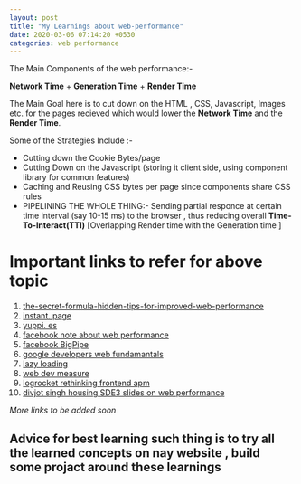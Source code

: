 ```yaml
---
layout: post
title: "My Learnings about web-performance"
date: 2020-03-06 07:14:20 +0530
categories: web performance
---
```


The Main Components of the web performance:- 

**Network Time** + **Generation Time** + **Render Time**

The Main Goal here is to cut down on the HTML , CSS, Javascript, Images etc. for the pages recieved which would lower the **Network Time** and the **Render Time**. 

Some of the Strategies Include :- 

* Cutting down the Cookie Bytes/page
* Cutting Down on the Javascript (storing it client side, using component library for common features)
* Caching and Reusing CSS bytes per page since components share CSS rules 
* PIPELINING THE WHOLE THING:-  Sending partial responce at certain time interval (say 10-15 ms) to the browser , thus reducing overall **Time-To-Interact(TTI)**  [Overlapping Render time with the Generation time ]



# Important links to refer for above topic

1. [the-secret-formula-hidden-tips-for-improved-web-performance](https://medium.com/engineering-housing/the-secret-formula-hidden-tips-for-improved-web-performance-a7dc37e2f24f)
2. [instant. page](https://instant.page/intensity)
3. [yuppi. es](https://yuppi.es/)
4. [facebook note about web performance](https://www.facebook.com/note.php?note_id=307069903919)
5. [facebook BigPipe](https://www.facebook.com/notes/facebook-engineering/bigpipe-pipelining-web-pages-for-high-performance/389414033919/)
6. [google developers web fundamantals](https://developers.google.com/web/fundamentals/)
7. [lazy loading](https://addyosmani.com/blog/lazy-loading/)
8. [web dev measure](https://web.dev/measure/)
9. [logrocket rethinking frontend apm](https://blog.logrocket.com/rethinking-frontend-apm/)
10. [divjot singh housing SDE3 slides on web performance](https://docs.google.com/presentation/d/1snxo-EKx6PseQeznhfr-VVTEQ71EAMOdbDQ0pNR5jEA/edit#slide=id.g6b8bf89bb2_0_43)

*More links to be added soon*

## Advice for best learning such thing is to try all the learned concepts on nay website , build some projact around these learnings


